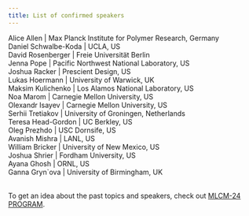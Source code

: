```yaml
---
title: List of confirmed speakers
---
```


Alice Allen | Max Planck Institute for Polymer Research, Germany  
Daniel Schwalbe-Koda | UCLA, US    
David Rosenberger | Freie Universität Berlin  
Jenna Pope | Pacific Northwest National Laboratory, US    
Joshua Racker | Prescient Design, US    
Lukas Hoermann | University of Warwick, UK  
Maksim Kulichenko | Los Alamos National Laboratory, US    
Noa Marom | Carnegie Mellon University, US    
Olexandr Isayev | Carnegie Mellon University, US    
Serhii Tretiakov | University of Groningen, Netherlands  
Teresa Head-Gordon | UC Berkley, US    
Oleg Prezhdo | USC Dornsife, US    
Avanish	Mishra	| LANL, US    
William Bricker | University of New Mexico, US    
Joshua	Shrier	| Fordham University, US    
Ayana Ghosh	| ORNL, US  
Ganna Gryn`ova | University of Birmingham, UK  
<br>

To get an idea about the past topics and speakers, check out [MLCM-24 PROGRAM](https://mlcm-25.github.io/mlcm-24/program). 
